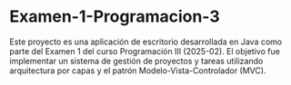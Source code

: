 # Examen-1-Programacion-3
Este proyecto es una aplicación de escritorio desarrollada en Java como parte del Examen 1 del curso Programación III (2025-02). El objetivo fue implementar un sistema de gestión de proyectos y tareas utilizando arquitectura por capas y el patrón Modelo-Vista-Controlador (MVC).
